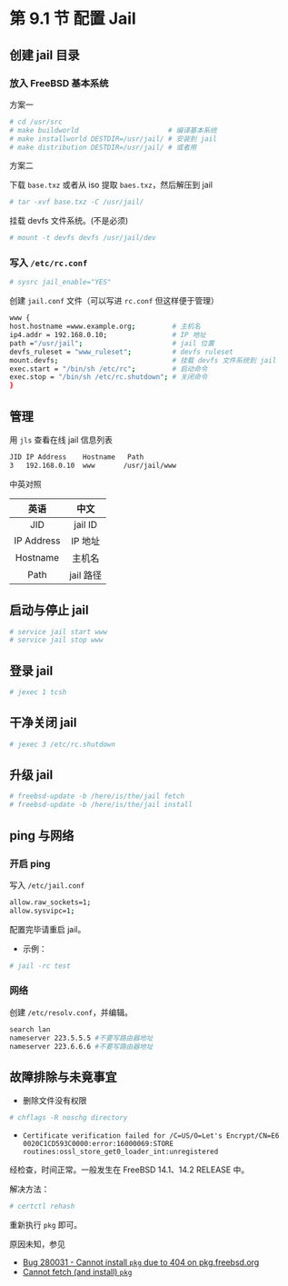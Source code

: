 # 第 9.1 节 配置 Jail

## 创建 jail 目录

### 放入 FreeBSD 基本系统

方案一

```sh
# cd /usr/src
# make buildworld                      # 编译基本系统
# make installworld DESTDIR=/usr/jail/ # 安装到 jail
# make distribution DESTDIR=/usr/jail/ # 或者用
```

方案二

下载 `base.txz` 或者从 iso 提取 `baes.txz`，然后解压到 jail

```sh
# tar -xvf base.txz -C /usr/jail/
```

挂载 devfs 文件系统。(不是必须)

```sh
# mount -t devfs devfs /usr/jail/dev
```

### 写入 `/etc/rc.conf`

```sh
# sysrc jail_enable="YES"
```

创建 `jail.conf` 文件（可以写进 `rc.conf` 但这样便于管理）

```sh
www {
host.hostname =www.example.org;         # 主机名
ip4.addr = 192.168.0.10;                # IP 地址
path ="/usr/jail";                      # jail 位置
devfs_ruleset = "www_ruleset";          # devfs ruleset
mount.devfs;                            # 挂载 devfs 文件系统到 jail
exec.start = "/bin/sh /etc/rc";         # 启动命令
exec.stop = "/bin/sh /etc/rc.shutdown"; # 关闭命令
}
```

## 管理

用 `jls` 查看在线 jail 信息列表

```sh
JID IP Address    Hostname   Path
3   192.168.0.10  www       /usr/jail/www
```

中英对照

|    英语    |   中文    |
| :--------: | :-------: |
|    JID     |  jail ID  |
| IP Address |  IP 地址  |
|  Hostname  |  主机名   |
|    Path    | jail 路径 |

## 启动与停止 jail

```sh
# service jail start www
# service jail stop www
```

## 登录 jail

```sh
# jexec 1 tcsh
```

## 干净关闭 jail

```sh
# jexec 3 /etc/rc.shutdown
```

## 升级 jail

```sh
# freebsd-update -b /here/is/the/jail fetch
# freebsd-update -b /here/is/the/jail install
```

## ping 与网络

### 开启 ping

写入 `/etc/jail.conf`

```sh
allow.raw_sockets=1;
allow.sysvipc=1;
```

配置完毕请重启 jail。

- 示例：

```sh
# jail -rc test
```

### 网络

创建 `/etc/resolv.conf`，并编辑。

```sh
search lan
nameserver 223.5.5.5 #不要写路由器地址
nameserver 223.6.6.6 #不要写路由器地址
```

## 故障排除与未竟事宜

- 删除文件没有权限

```sh
# chflags -R noschg directory
```

- `Certificate verification failed for /C=US/O=Let's Encrypt/CN=E6
0020C1CD593C0000:error:16000069:STORE routines:ossl_store_get0_loader_int:unregistered`

经检查，时间正常。一般发生在 FreeBSD 14.1、14.2 RELEASE 中。

解决方法：

```sh
# certctl rehash
```

重新执行 `pkg` 即可。

原因未知，参见

- [Bug 280031 - Cannot install `pkg` due to 404 on pkg.freebsd.org](https://bugs.freebsd.org/bugzilla/show_bug.cgi?id=280031)
- [Cannot fetch (and install) `pkg`](https://forums.freebsd.org/threads/cannot-fetch-and-install-pkg.93976/)
